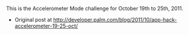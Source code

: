 This is the Accelerometer Mode challenge for October 19th to 25th, 2011.

* Original post at http://developer.palm.com/blog/2011/10/app-hack-accelerometer-19-25-oct/
